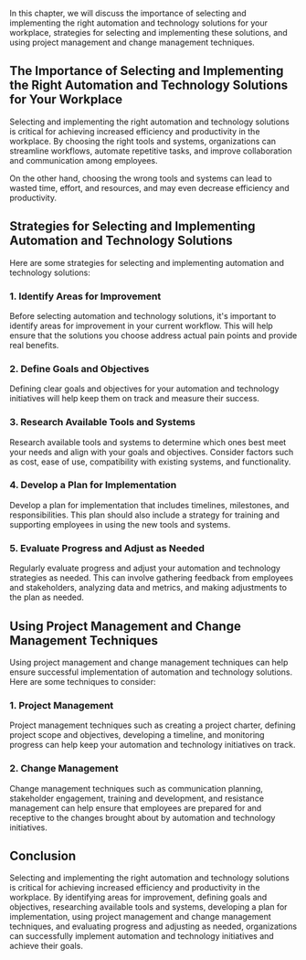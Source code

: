 
In this chapter, we will discuss the importance of selecting and implementing the right automation and technology solutions for your workplace, strategies for selecting and implementing these solutions, and using project management and change management techniques.

The Importance of Selecting and Implementing the Right Automation and Technology Solutions for Your Workplace
-------------------------------------------------------------------------------------------------------------

Selecting and implementing the right automation and technology solutions is critical for achieving increased efficiency and productivity in the workplace. By choosing the right tools and systems, organizations can streamline workflows, automate repetitive tasks, and improve collaboration and communication among employees.

On the other hand, choosing the wrong tools and systems can lead to wasted time, effort, and resources, and may even decrease efficiency and productivity.

Strategies for Selecting and Implementing Automation and Technology Solutions
-----------------------------------------------------------------------------

Here are some strategies for selecting and implementing automation and technology solutions:

### 1. Identify Areas for Improvement

Before selecting automation and technology solutions, it's important to identify areas for improvement in your current workflow. This will help ensure that the solutions you choose address actual pain points and provide real benefits.

### 2. Define Goals and Objectives

Defining clear goals and objectives for your automation and technology initiatives will help keep them on track and measure their success.

### 3. Research Available Tools and Systems

Research available tools and systems to determine which ones best meet your needs and align with your goals and objectives. Consider factors such as cost, ease of use, compatibility with existing systems, and functionality.

### 4. Develop a Plan for Implementation

Develop a plan for implementation that includes timelines, milestones, and responsibilities. This plan should also include a strategy for training and supporting employees in using the new tools and systems.

### 5. Evaluate Progress and Adjust as Needed

Regularly evaluate progress and adjust your automation and technology strategies as needed. This can involve gathering feedback from employees and stakeholders, analyzing data and metrics, and making adjustments to the plan as needed.

Using Project Management and Change Management Techniques
---------------------------------------------------------

Using project management and change management techniques can help ensure successful implementation of automation and technology solutions. Here are some techniques to consider:

### 1. Project Management

Project management techniques such as creating a project charter, defining project scope and objectives, developing a timeline, and monitoring progress can help keep your automation and technology initiatives on track.

### 2. Change Management

Change management techniques such as communication planning, stakeholder engagement, training and development, and resistance management can help ensure that employees are prepared for and receptive to the changes brought about by automation and technology initiatives.

Conclusion
----------

Selecting and implementing the right automation and technology solutions is critical for achieving increased efficiency and productivity in the workplace. By identifying areas for improvement, defining goals and objectives, researching available tools and systems, developing a plan for implementation, using project management and change management techniques, and evaluating progress and adjusting as needed, organizations can successfully implement automation and technology initiatives and achieve their goals.
